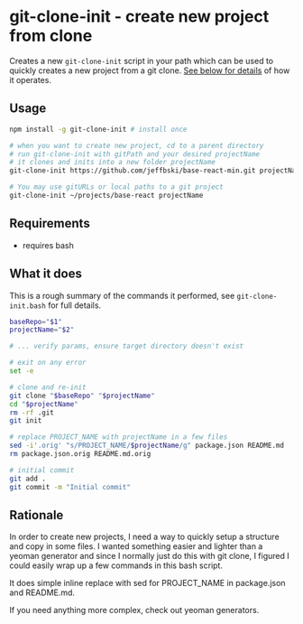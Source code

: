 # git-clone-init - create new project from clone

Creates a new `git-clone-init` script in your path which can be used to quickly creates a new project from a git clone. [See below for details](#what-it-does) of how it operates.

## Usage

```bash
npm install -g git-clone-init # install once

# when you want to create new project, cd to a parent directory
# run git-clone-init with gitPath and your desired projectName
# it clones and inits into a new folder projectName
git-clone-init https://github.com/jeffbski/base-react-min.git projectName

# You may use gitURLs or local paths to a git project
git-clone-init ~/projects/base-react projectName
```

## Requirements

 - requires bash

## What it does

This is a rough summary of the commands it performed, see `git-clone-init.bash` for full details.

```bash
baseRepo="$1"
projectName="$2"

# ... verify params, ensure target directory doesn't exist

# exit on any error
set -e

# clone and re-init
git clone "$baseRepo" "$projectName"
cd "$projectName"
rm -rf .git
git init

# replace PROJECT_NAME with projectName in a few files
sed -i'.orig' "s/PROJECT_NAME/$projectName/g" package.json README.md
rm package.json.orig README.md.orig

# initial commit
git add .
git commit -m "Initial commit"
```


## Rationale

In order to create new projects, I need a way to quickly setup a structure and copy in some files. I wanted something easier and lighter than a yeoman generator and since I normally just do this with git clone, I figured I could easily wrap up a few commands in this bash script.

It does simple inline replace with sed for PROJECT_NAME in package.json and README.md.

If you need anything more complex, check out yeoman generators.
